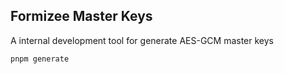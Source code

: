 ## Formizee Master Keys

A internal development tool for generate AES-GCM master keys

```sh
pnpm generate
```
